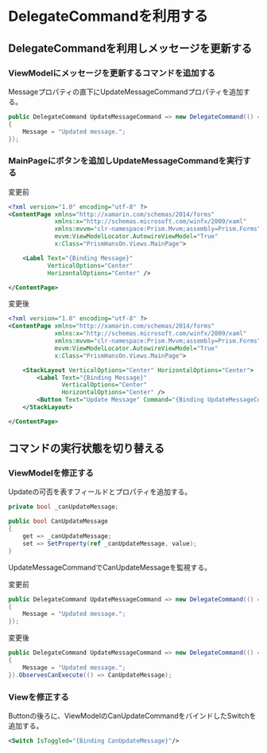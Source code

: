 # DelegateCommandを利用する

## DelegateCommandを利用しメッセージを更新する  

### ViewModelにメッセージを更新するコマンドを追加する

Messageプロパティの直下にUpdateMessageCommandプロパティを追加する。  

```cs
public DelegateCommand UpdateMessageCommand => new DelegateCommand(() =>
{
	Message = "Updated message.";
});
```

### MainPageにボタンを追加しUpdateMessageCommandを実行する

変更前
```xml
<?xml version="1.0" encoding="utf-8" ?>
<ContentPage xmlns="http://xamarin.com/schemas/2014/forms"
             xmlns:x="http://schemas.microsoft.com/winfx/2009/xaml"
             xmlns:mvvm="clr-namespace:Prism.Mvvm;assembly=Prism.Forms"
             mvvm:ViewModelLocator.AutowireViewModel="True"
             x:Class="PrismHansOn.Views.MainPage">

	<Label Text="{Binding Message}" 
           VerticalOptions="Center" 
           HorizontalOptions="Center" />

</ContentPage>
```

変更後
```xml
<?xml version="1.0" encoding="utf-8" ?>
<ContentPage xmlns="http://xamarin.com/schemas/2014/forms"
             xmlns:x="http://schemas.microsoft.com/winfx/2009/xaml"
             xmlns:mvvm="clr-namespace:Prism.Mvvm;assembly=Prism.Forms"
             mvvm:ViewModelLocator.AutowireViewModel="True"
             x:Class="PrismHansOn.Views.MainPage">

    <StackLayout VerticalOptions="Center" HorizontalOptions="Center">
        <Label Text="{Binding Message}" 
               VerticalOptions="Center" 
               HorizontalOptions="Center" />
        <Button Text="Update Message" Command="{Binding UpdateMessageCommand}"/>
    </StackLayout>

</ContentPage>
```

## コマンドの実行状態を切り替える  

### ViewModelを修正する  

Updateの可否を表すフィールドとプロパティを追加する。  

```cs
private bool _canUpdateMessage;

public bool CanUpdateMessage
{
    get => _canUpdateMessage;
    set => SetProperty(ref _canUpdateMessage, value);
}
```

UpdateMessageCommandでCanUpdateMessageを監視する。  

変更前  
```cs
public DelegateCommand UpdateMessageCommand => new DelegateCommand(() =>
{
    Message = "Updated message.";
});
```

変更後  
```cs
public DelegateCommand UpdateMessageCommand => new DelegateCommand(() =>
{
    Message = "Updated message.";
}).ObservesCanExecute(() => CanUpdateMessage);
```

### Viewを修正する  

Buttonの後ろに、ViewModelのCanUpdateCommandをバインドしたSwitchを追加する。  

```xml
<Switch IsToggled="{Binding CanUpdateMessage}"/>
```

